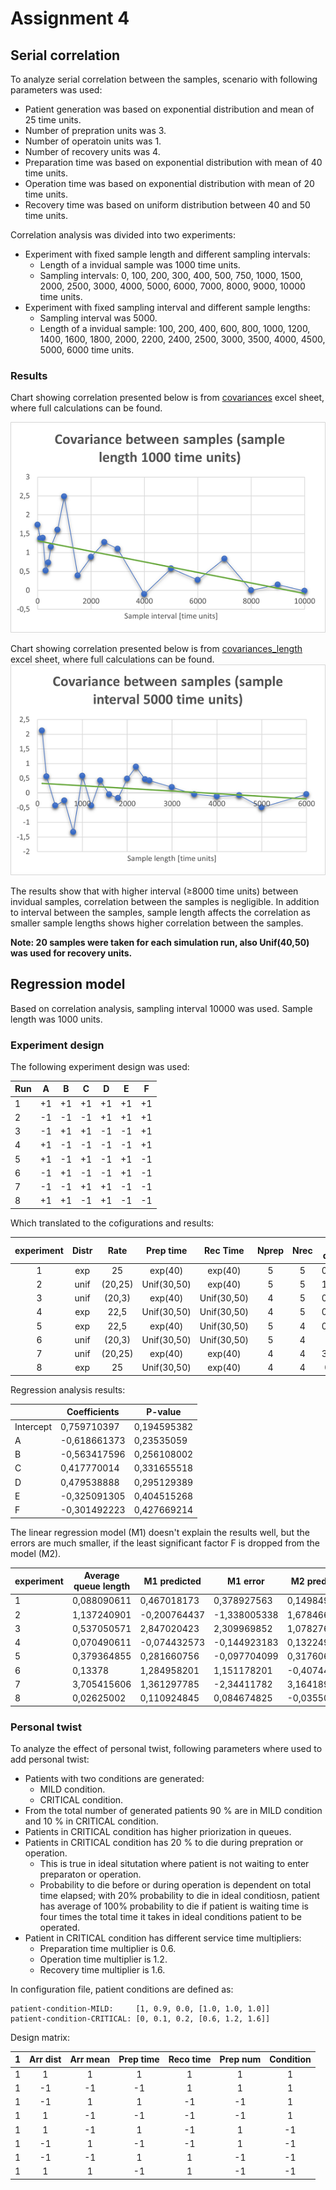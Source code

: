 # Assignment 4

## Serial correlation

To analyze serial correlation between the samples, scenario with following parameters was used:  
- Patient generation was based on exponential distribution and mean of 25 time units.
- Number of prepration units was 3.
- Number of operatoin units was 1.
- Number of recovery units was 4.
- Preparation time was based on exponential distribution with mean of 40 time units.
- Operation time was based on exponential distribution with mean of 20 time units.
- Recovery time was based on uniform distribution between 40 and 50 time units.

Correlation analysis was divided into two experiments:
- Experiment with fixed sample length and different sampling intervals:
  - Length of a invidual sample was 1000 time units.
  - Sampling intervals: 0, 100, 200, 300, 400, 500, 750, 1000, 1500, 2000, 2500, 3000, 4000, 5000, 6000, 7000, 8000, 9000, 10000 time units.
- Experiment with fixed sampling interval and different sample lengths:
  - Sampling interval was 5000.
  - Length of a invidual sample: 100, 200, 400, 600, 800, 1000, 1200, 1400, 1600, 1800, 2000, 2200, 2400, 2500, 3000, 3500, 4000, 4500, 5000, 6000 time units. 

### Results
Chart showing correlation presented below is from [covariances](covariances.xlsx) excel sheet, where full calculations can be found. 

![Correlation](./correlation_sample_interval.png)

Chart showing correlation presented below is from [covariances_length](covariances-length.xlsx) excel sheet, where full calculations can be found. 
![Correlation](./correlation_sample_length.png)

The results show that with higher interval (≥8000 time units) between invidual samples, correlation between the samples is negligible. In addition to interval between the samples, sample length affects the correlation as smaller sample lengths shows higher correlation between the samples.

**Note: 20 samples were taken for each simulation run, also Unif(40,50) was used for recovery units.**

## Regression model

Based on correlation analysis, sampling interval 10000 was used. Sample length was 1000 units.

### Experiment design

The following experiment design was used:

Run |  A |  B |  C |  D | E  |  F |
----|----|----|----|----|----|----|
 1  | +1 | +1 | +1 | +1 | +1 | +1 |
 2  | -1 | -1 | -1 | +1 | +1 | +1 |
 3  | -1 | +1 | +1 | -1 | -1 | +1 |
 4  | +1 | -1 | -1 | -1 | -1 | +1 |
 5  | +1 | -1 | +1 | -1 | +1 | -1 |
 6  | -1 | +1 | -1 | -1 | +1 | -1 |
 7  | -1 | -1 | +1 | +1 | -1 | -1 |
 8  | +1 | +1 | -1 | +1 | -1 | -1 |

Which translated to the cofigurations and results:

|experiment | Distr | Rate    | Prep time   | Rec Time    | Nprep | Nrec | Average queue length | Variance    |
|:---------:|:-----:|:-------:|:-----------:|:-----------:|:-----:|:----:|:--------------------:|:-----------:|
| 1         | exp   | 25      | exp(40)     | exp(40)     | 5     | 5    | 0,088090611          | 0,024595261 |
| 2         | unif  | (20,25) | Unif(30,50) | exp(40)     | 5     | 5    | 1,137240901          | 9,820077854 |
| 3         | unif  | (20,3)  | exp(40)     | Unif(30,50) | 4     | 5    | 0,537050571          | 2,235847939 |
| 4         | exp   | 22,5    | Unif(30,50) | Unif(30,50) | 4     | 5    | 0,070490611          | 0,007657008 |
| 5         | exp   | 22,5    | exp(40)     | Unif(30,50) | 5     | 4    | 0,379364855          | 0,284393736 |
| 6         | unif  | (20,3)  | Unif(30,50) | Unif(30,50) | 5     | 4    | 0,13378              | 0,438886436 |
| 7         | unif  | (20,25) | exp(40)     | exp(40)     | 4     | 4    | 3,705415606          | 26,78830475 |
| 8         | exp   | 25      | Unif(30,50) | exp(40)     | 4     | 4    | 0,02625002           | 0,000995825 |


Regression analysis results:

|            |   Coefficients | P-value     |
|----------- | -------------- | ----------- |
|  Intercept |  0,759710397   | 0,194595382 |
|          A | -0,618661373   | 0,23535059  |
|          B | -0,563417596   | 0,256108002 |
|          C |  0,417770014   | 0,331655518 |
|          D |  0,479538888   | 0,295129389 |
|          E | -0,325091305   | 0,404515268 |
|          F | -0,301492223   | 0,427669214 |

The linear regression model (M1) doesn't explain the results well, but the errors are much smaller, if  the least
significant factor F is dropped from the model (M2).

experiment | Average queue length | M1 predicted| M1 error     | M2 predicted | M2 error     |
---------- | -------------------- | ----------- | ------------ |------------- | ------------ |
         1 | 0,088090611          | 0,467018173 |  0,378927563 |  0,149849024 |  0,061758413 |
         2 | 1,137240901          |-0,200764437 | -1,338005338 |  1,678466934 |  0,541226034 |
         3 | 0,537050571          | 2,847020423 |  2,309969852 |  1,078276604 |  0,541226034 |
         4 | 0,070490611          |-0,074432573 | -0,144923183 |  0,132249024 |  0,061758413 |
         5 | 0,379364855          | 0,281660756 | -0,097704099 |  0,317606441 | -0,061758413 |
         6 | 0,13378              | 1,284958201 |  1,151178201 | -0,407446034 | -0,541226034 |
         7 | 3,705415606          | 1,361297785 | -2,34411782  |  3,164189572 | -0,541226034 |
         8 | 0,02625002           | 0,110924845 |  0,084674825 | -0,035508393 | -0,061758413 |

### Personal twist

To analyze the effect of personal twist, following parameters where used to add personal twist:
- Patients with two conditions are generated:
  - MILD condition.
  - CRITICAL condition.
- From the total number of generated patients 90 % are in MILD condition and 10 % in CRITICAL condition.
- Patients in CRITICAL condition has higher priorization in queues.
- Patients in CRITICAL condition has 20 % to die during prepration or operation.
  - This is true in ideal situtation where patient is not waiting to enter preparaton or operation.
  - Probability to die before or during operation is dependent on total time elapsed; with 20% probability to die in ideal conditiosn, patient has average of 100% probability to die if patient is waiting time is four times the total time it takes in ideal conditions patient to be operated.
- Patient in CRITICAL condition has different service time multipliers:
  - Preparation time multiplier is 0.6.
  - Operation time multiplier is 1.2.
  - Recovery time multiplier is 1.6.
  
In configuration file, patient conditions are defined as:
```
patient-condition-MILD:     [1, 0.9, 0.0, [1.0, 1.0, 1.0]]
patient-condition-CRITICAL: [0, 0.1, 0.2, [0.6, 1.2, 1.6]]
```
Design matrix:

| 1 | Arr dist  | Arr mean  | Prep time | Reco time | Prep num | Condition  |
|:-:|:---------:|:---------:|:---------:|:---------:|:--------:|:----------:|
| 1 |  1   |  1   |  1   |  1   |  1   |   1   |
| 1 | -1   | -1   | -1   |  1   |  1   |   1   |
| 1 | -1   |  1   |  1   | -1   | -1   |   1   |
| 1 |  1   | -1   | -1   | -1   | -1   |   1   |
| 1 |  1   | -1   |  1   | -1   |  1   |  -1   |
| 1 | -1   |  1   | -1   | -1   |  1   |  -1   |
| 1 | -1   | -1   |  1   |  1   | -1   |  -1   |
| 1 |  1   |  1   | -1   |  1   | -1   |  -1   |

